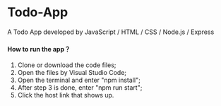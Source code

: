 # Todo-App
A Todo App developed by JavaScript / HTML / CSS / Node.js / Express

#### How to run the app？
1. Clone or download the code files;
2. Open the files by Visual Studio Code;
3. Open the terminal and enter "npm install";
4. After step 3 is done, enter "npm run start";
5. Click the host link that shows up.
